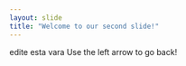 ```yaml
---
layout: slide
title: "Welcome to our second slide!"
---
```

edite esta vara
Use the left arrow to go back!
